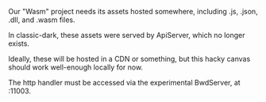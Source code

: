 Our "Wasm" project needs its assets hosted somewhere, including .js, .json, .dll, and .wasm files.

In classic-dark, these assets were served by ApiServer, which no longer exists.

Ideally, these will be hosted in a CDN or something, but this hacky canvas should work well-enough locally for now.

The http handler must be accessed via the experimental BwdServer, at :11003.